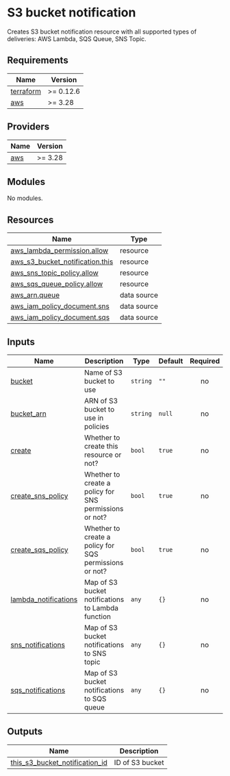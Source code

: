 # S3 bucket notification

Creates S3 bucket notification resource with all supported types of deliveries: AWS Lambda, SQS Queue, SNS Topic.

<!-- BEGINNING OF PRE-COMMIT-TERRAFORM DOCS HOOK -->
## Requirements

| Name | Version |
|------|---------|
| <a name="requirement_terraform"></a> [terraform](#requirement\_terraform) | >= 0.12.6 |
| <a name="requirement_aws"></a> [aws](#requirement\_aws) | >= 3.28 |

## Providers

| Name | Version |
|------|---------|
| <a name="provider_aws"></a> [aws](#provider\_aws) | >= 3.28 |

## Modules

No modules.

## Resources

| Name | Type |
|------|------|
| [aws_lambda_permission.allow](https://registry.terraform.io/providers/hashicorp/aws/latest/docs/resources/lambda_permission) | resource |
| [aws_s3_bucket_notification.this](https://registry.terraform.io/providers/hashicorp/aws/latest/docs/resources/s3_bucket_notification) | resource |
| [aws_sns_topic_policy.allow](https://registry.terraform.io/providers/hashicorp/aws/latest/docs/resources/sns_topic_policy) | resource |
| [aws_sqs_queue_policy.allow](https://registry.terraform.io/providers/hashicorp/aws/latest/docs/resources/sqs_queue_policy) | resource |
| [aws_arn.queue](https://registry.terraform.io/providers/hashicorp/aws/latest/docs/data-sources/arn) | data source |
| [aws_iam_policy_document.sns](https://registry.terraform.io/providers/hashicorp/aws/latest/docs/data-sources/iam_policy_document) | data source |
| [aws_iam_policy_document.sqs](https://registry.terraform.io/providers/hashicorp/aws/latest/docs/data-sources/iam_policy_document) | data source |

## Inputs

| Name | Description | Type | Default | Required |
|------|-------------|------|---------|:--------:|
| <a name="input_bucket"></a> [bucket](#input\_bucket) | Name of S3 bucket to use | `string` | `""` | no |
| <a name="input_bucket_arn"></a> [bucket\_arn](#input\_bucket\_arn) | ARN of S3 bucket to use in policies | `string` | `null` | no |
| <a name="input_create"></a> [create](#input\_create) | Whether to create this resource or not? | `bool` | `true` | no |
| <a name="input_create_sns_policy"></a> [create\_sns\_policy](#input\_create\_sns\_policy) | Whether to create a policy for SNS permissions or not? | `bool` | `true` | no |
| <a name="input_create_sqs_policy"></a> [create\_sqs\_policy](#input\_create\_sqs\_policy) | Whether to create a policy for SQS permissions or not? | `bool` | `true` | no |
| <a name="input_lambda_notifications"></a> [lambda\_notifications](#input\_lambda\_notifications) | Map of S3 bucket notifications to Lambda function | `any` | `{}` | no |
| <a name="input_sns_notifications"></a> [sns\_notifications](#input\_sns\_notifications) | Map of S3 bucket notifications to SNS topic | `any` | `{}` | no |
| <a name="input_sqs_notifications"></a> [sqs\_notifications](#input\_sqs\_notifications) | Map of S3 bucket notifications to SQS queue | `any` | `{}` | no |

## Outputs

| Name | Description |
|------|-------------|
| <a name="output_this_s3_bucket_notification_id"></a> [this\_s3\_bucket\_notification\_id](#output\_this\_s3\_bucket\_notification\_id) | ID of S3 bucket |
<!-- END OF PRE-COMMIT-TERRAFORM DOCS HOOK -->
